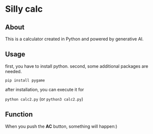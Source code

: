 # Silly calc
## About
This is a calculator created in Python and powered by generative AI.
## Usage
first, you have to install python.
second, some additional packages are needed.

`pip install pygame`

after installation, you can execute it for

`python calc2.py`
(or `python3 calc2.py`)
## Function
When you push the **AC** button, something will happen:\)
